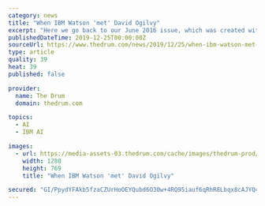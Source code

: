 ```yaml
---
category: news
title: "When IBM Watson 'met' David Ogilvy"
excerpt: "Here we go back to our June 2016 issue, which was created with IBM Watson and was the first ever magazine edited with AI, to get a glimpse into some of the most interesting insights from the ..."
publishedDateTime: 2019-12-25T00:00:00Z
sourceUrl: https://www.thedrum.com/news/2019/12/25/when-ibm-watson-met-david-ogilvy
type: article
quality: 39
heat: 39
published: false

provider:
  name: The Drum
  domain: thedrum.com

topics:
  - AI
  - IBM AI

images:
  - url: https://media-assets-03.thedrum.com/cache/images/thedrum-prod/s3-news-tmp-37906-ogilvy--default--1280.png
    width: 1280
    height: 769
    title: "When IBM Watson 'met' David Ogilvy"

secured: "GI/PpydYFAkb5fzaCZUrHoOEYQubd6O30w+4RQ95iauf6qRhR8Lbqx8cAJYQ4rn/fIjubBE/tjeU4VDB0oMWmZNDMgdCO3QeAESfaPAvrcyFHd0s1A/vFsregnb0AAFncgPMfvkXT4YU4yUCBa4ePfbIZENhFoehJovXTim5o9CoBuGAMAHiJq49+GMWXqRlpF6dOe040SduzexGK7pem98X1zujA1j3qWsXQLeclAI2bzIeY1ZPEUbj//tCiSFZ49XmdYKh/73Osnz30Wd8vY1q8DEVz/8KitoFYSSl9d0=;dKKgXsL0Hx8F/LIPoCO6ew=="
---
```


